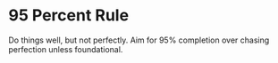 # 95 Percent Rule

Do things well, but not perfectly. Aim for 95% completion over chasing perfection unless foundational.
